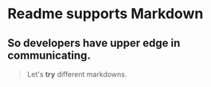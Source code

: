 # Readme supports Markdown
## So developers have upper edge in communicating.
> Let's **try** different markdowns. 
